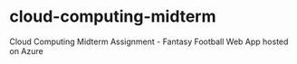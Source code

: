 # cloud-computing-midterm
Cloud Computing Midterm Assignment - Fantasy Football Web App hosted on Azure
